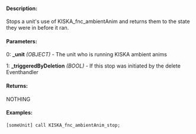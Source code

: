 #### Description:
Stops a unit's use of KISKA_fnc_ambientAnim and returns them to the state they were in before it ran.

#### Parameters:
0: **_unit** *(OBJECT)* - The unit who is running KISKA ambient anims

1: **_triggeredByDeletion** *(BOOL)* - If this stop was initiated by the delete
    Eventhandler

#### Returns:
NOTHING

#### Examples:
```sqf
[someUnit] call KISKA_fnc_ambientAnim_stop;
```

